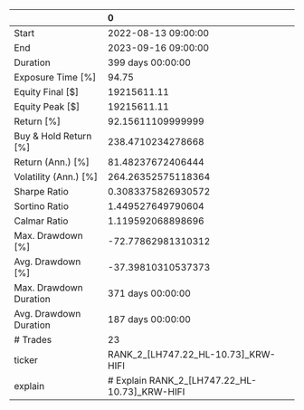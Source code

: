|                        | 0                                             |
|:-----------------------|:----------------------------------------------|
| Start                  | 2022-08-13 09:00:00                           |
| End                    | 2023-09-16 09:00:00                           |
| Duration               | 399 days 00:00:00                             |
| Exposure Time [%]      | 94.75                                         |
| Equity Final [$]       | 19215611.11                                   |
| Equity Peak [$]        | 19215611.11                                   |
| Return [%]             | 92.15611109999999                             |
| Buy & Hold Return [%]  | 238.4710234278668                             |
| Return (Ann.) [%]      | 81.48237672406444                             |
| Volatility (Ann.) [%]  | 264.26352575118364                            |
| Sharpe Ratio           | 0.3083375826930572                            |
| Sortino Ratio          | 1.449527649790604                             |
| Calmar Ratio           | 1.119592068898696                             |
| Max. Drawdown [%]      | -72.77862981310312                            |
| Avg. Drawdown [%]      | -37.39810310537373                            |
| Max. Drawdown Duration | 371 days 00:00:00                             |
| Avg. Drawdown Duration | 187 days 00:00:00                             |
| # Trades               | 23                                            |
| ticker                 | RANK_2_[LH747.22_HL-10.73]_KRW-HIFI           |
| explain                | # Explain RANK_2_[LH747.22_HL-10.73]_KRW-HIFI |